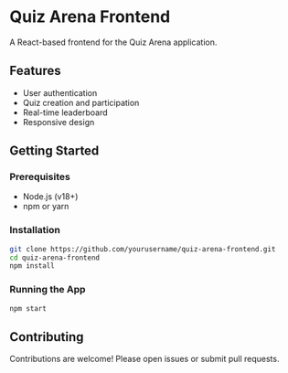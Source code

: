 # Quiz Arena Frontend

A React-based frontend for the Quiz Arena application.

## Features

-   User authentication
-   Quiz creation and participation
-   Real-time leaderboard
-   Responsive design

## Getting Started

### Prerequisites

-   Node.js (v18+)
-   npm or yarn

### Installation

```bash
git clone https://github.com/yourusername/quiz-arena-frontend.git
cd quiz-arena-frontend
npm install
```

### Running the App

```bash
npm start
```

## Contributing

Contributions are welcome! Please open issues or submit pull requests.
